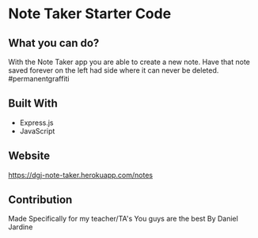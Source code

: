 # Note Taker Starter Code

## What you can do?
With the Note Taker app you are able to create a new note. Have that note saved forever on the left had side where it can never be deleted. #permanentgraffiti 

## Built With 
* Express.js
* JavaScript

## Website
https://dgj-note-taker.herokuapp.com/notes


## Contribution
Made Specifically for my teacher/TA's You guys are the best By Daniel Jardine
